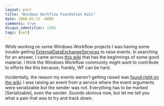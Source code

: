 ```yaml
---
layout: post
title: "Windows Workflow Foundation Wiki"
date: 2008-03-12 -0800
comments: true
disqus_identifier: 1356
tags: [net]
---
```

While working on some Windows Workflow projects I was having some
trouble getting
[ExternalDataExchangeServices](http://msdn2.microsoft.com/en-us/library/system.workflow.activities.externaldataexchangeservice.aspx)
to raise events. In searching for an answer, I came across [this
wiki](http://wiki.windowsworkflowfoundation.eu) that has the beginnings
of some good material. I think the Windows Workflow community might want
to contribute to efforts like this because, frankly, WF can be hard.

Incidentally, the reason my events weren't getting raised was [found
right on the
wiki](http://wiki.windowsworkflowfoundation.eu/default.aspx/WF/EventDeliveryFailedException.html):
I was raising an event from a service where the event arguments were
serializable but the sender was not. Everything has to be marked
[Serializable], even the sender. Sounds obvious now, but let me tell you
what a pain that was to try and track down.

